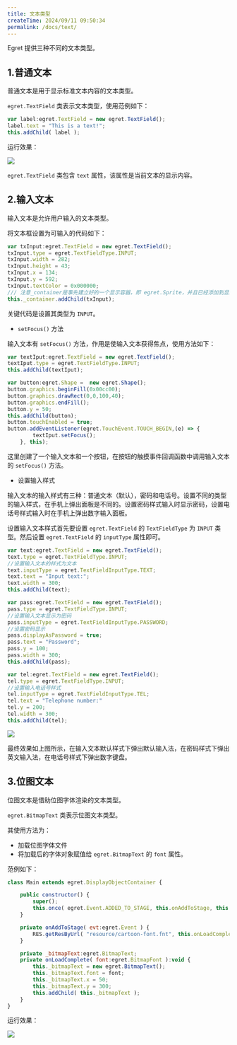 ```yaml
---
title: 文本类型
createTime: 2024/09/11 09:50:34
permalink: /docs/text/
---
```

Egret 提供三种不同的文本类型。

## 1.普通文本

普通文本是用于显示标准文本内容的文本类型。

`egret.TextField` 类表示文本类型，使用范例如下：

```javascript
var label:egret.TextField = new egret.TextField(); 
label.text = "This is a text!"; 
this.addChild( label );
```

运行效果：

![](5661598a65c67.png)

`egret.TextField` 类包含 `text` 属性，该属性是当前文本的显示内容。

## 2.输入文本

输入文本是允许用户输入的文本类型。

将文本框设置为可输入的代码如下：

```javascript
var txInput:egret.TextField = new egret.TextField();
txInput.type = egret.TextFieldType.INPUT;
txInput.width = 282;
txInput.height = 43;
txInput.x = 134;
txInput.y = 592;
txInput.textColor = 0x000000;
/// 注意_container是事先建立好的一个显示容器，即 egret.Sprite，并且已经添加到显示列表中
this._container.addChild(txInput);
```

关键代码是设置其类型为 `INPUT`。

* `setFocus()` 方法

输入文本有 `setFocus()` 方法，作用是使输入文本获得焦点，使用方法如下：

```javascript
var textIput:egret.TextField = new egret.TextField();
textIput.type = egret.TextFieldType.INPUT;
this.addChild(textIput);

var button:egret.Shape =  new egret.Shape();
button.graphics.beginFill(0x00cc00);
button.graphics.drawRect(0,0,100,40);
button.graphics.endFill();
button.y = 50;
this.addChild(button);
button.touchEnabled = true;
button.addEventListener(egret.TouchEvent.TOUCH_BEGIN,(e) => {
        textIput.setFocus();
    }, this);
```

这里创建了一个输入文本和一个按钮，在按钮的触摸事件回调函数中调用输入文本的 `setFocus()` 方法。

* 设置输入样式

输入文本的输入样式有三种：普通文本（默认），密码和电话号。设置不同的类型的输入样式，在手机上弹出面板是不同的。设置密码样式输入时显示密码，设置电话号样式输入时在手机上弹出数字输入面板。

设置输入文本样式首先要设置 `egret.TextField` 的 `TextFieldType` 为 `INPUT` 类型。然后设置 `egret.TextField` 的 `inputType` 属性即可。

```javascript
var text:egret.TextField = new egret.TextField();
text.type = egret.TextFieldType.INPUT;
//设置输入文本的样式为文本
text.inputType = egret.TextFieldInputType.TEXT;
text.text = "Input text:";
text.width = 300;
this.addChild(text);

var pass:egret.TextField = new egret.TextField();
pass.type = egret.TextFieldType.INPUT;
//设置输入文本显示为密码
pass.inputType = egret.TextFieldInputType.PASSWORD;
//设置密码显示
pass.displayAsPassword = true;
pass.text = "Password";
pass.y = 100;
pass.width = 300;
this.addChild(pass);

var tel:egret.TextField = new egret.TextField();
tel.type = egret.TextFieldType.INPUT;
//设置输入电话号样式
tel.inputType = egret.TextFieldInputType.TEL;
tel.text = "Telephone number:"
tel.y = 200;
tel.width = 300;
this.addChild(tel);
```

![](575e904c4a14f.png)

最终效果如上图所示，在输入文本默认样式下弹出默认输入法，在密码样式下弹出英文输入法，在电话号样式下弹出数字键盘。

## 3.位图文本

位图文本是借助位图字体渲染的文本类型。

`egret.BitmapText` 类表示位图文本类型。

其使用方法为：
* 加载位图字体文件
* 将加载后的字体对象赋值给 `egret.BitmapText` 的 `font` 属性。

范例如下：

```javascript
class Main extends egret.DisplayObjectContainer {

    public constructor() {
        super();
        this.once( egret.Event.ADDED_TO_STAGE, this.onAddToStage, this );
    }

    private onAddToStage( evt:egret.Event ) {
        RES.getResByUrl( "resource/cartoon-font.fnt", this.onLoadComplete, this, RES.ResourceItem.TYPE_FONT );
    }

    private _bitmapText:egret.BitmapText;
    private onLoadComplete( font:egret.BitmapFont ):void {
        this._bitmapText = new egret.BitmapText();
        this._bitmapText.font = font;
        this._bitmapText.x = 50;
        this._bitmapText.y = 300;
        this.addChild( this._bitmapText );
    }
}
```

运行效果：

![](20170830200839.png)

